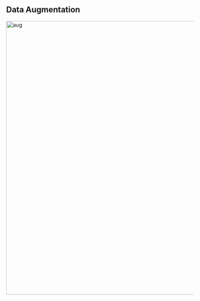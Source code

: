 Data Augmentation
 - 
<img width="736" alt="aug" src="https://github.com/hafeezbabar/ComputerVision/assets/55141069/46a3dedd-b260-48d0-bab0-64deb17fe5d9">
